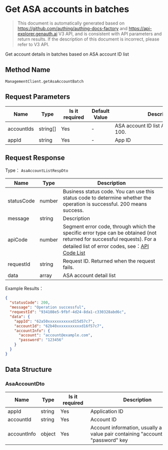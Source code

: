 # Get ASA accounts in batches

<!--
Warning ⚠️:
Do not modify this document directly,
https://github\.com/Authing/authing-docs-factory
Use this project to generate
-->

<LastUpdated />

> This document is automatically generated based on https://github.com/authing/authing-docs-factory and https://api-explorer.genauth.ai V3 API, and is consistent with API parameters and return results. If the description of this document is incorrect, please refer to V3 API.

Get account details in batches based on ASA account ID list

## Method Name

`ManagementClient.getAsaAccountBatch`

## Request Parameters

| Name       | Type     | <div style="width:80px">Is it required</div> | <div style="width:60px">Default Value</div> | <div style="width:300px">Description</div>   | <div style="width:200px">Example Value</div> |
| ---------- | -------- | -------------------------------------------- | ------------------------------------------- | -------------------------------------------- | -------------------------------------------- |
| accountIds | string[] | Yes                                          | -                                           | ASA account ID list Array length limit: 100. | `["6228edaxxxxxxxxcade3a3d9"]`               |
| appId      | string   | Yes                                          | -                                           | App ID                                       | `62a50xxxxxxxxxxxd15d57c7`                   |

## Request Response

Type： `AsaAccountListRespDto`

| Name       | Type   | Description                                                                                                                                                                                                                                                                                                                                       |
| ---------- | ------ | ------------------------------------------------------------------------------------------------------------------------------------------------------------------------------------------------------------------------------------------------------------------------------------------------------------------------------------------------- |
| statusCode | number | Business status code. You can use this status code to determine whether the operation is successful. 200 means success.                                                                                                                                                                                                                           |
| message    | string | Description                                                                                                                                                                                                                                                                                                                                       |
| apiCode    | number | Segment error code, through which the specific error type can be obtained (not returned for successful requests). For a detailed list of error codes, see：[API Code List](https://api-explorer.genauth.ai/?tag=group/%E5%BC%80%E5%8F%91%E5%87%86%E5%A4%87#tag/%E5%BC%80%E5%8F%91%E5%87%86%E5%A4%87/%E9%94%99%E8%AF%AF%E5%A4%84%E7%90%86/apiCode) |
| requestId  | string | Request ID. Returned when the request fails.                                                                                                                                                                                                                                                                                                      |
| data       | array  | ASA account detail list                                                                                                                                                                                                                                                                                                                           |

Example Results：

```json
{
  "statusCode": 200,
  "message": "Operation successful",
  "requestId": "934108e5-9fbf-4d24-8da1-c330328abd6c",
  "data": {
    "appId": "62a50xxxxxxxxxxxd15d57c7",
    "accountId": "62b40xxxxxxxxxxxd16f57c7",
    "accountInfo": {
      "account": "account@example.com",
      "password": "123456"
    }
  }
}
```

## Data Structure

### <a id="AsaAccountDto"></a> AsaAccountDto

| Name        | Type   | <div style="width:80px">Is it required</div> | <div style="width:300px">Description</div>                                         | <div style="width:200px">Example Value</div>            |
| ----------- | ------ | -------------------------------------------- | ---------------------------------------------------------------------------------- | ------------------------------------------------------- |
| appId       | string | Yes                                          | Application ID                                                                     | `62a50xxxxxxxxxxxd15d57c7`                              |
| accountId   | string | Yes                                          | Account ID                                                                         | `62b40xxxxxxxxxxxd16f57c7`                              |
| accountInfo | object | Yes                                          | Account information, usually a key-value pair containing "account", "password" key | `{"account":"account@example.com","password":"123456"}` |
